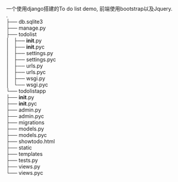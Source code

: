 一个使用django搭建的To do list demo, 前端使用bootstrap以及Jquery. </br>
. </br>
├── db.sqlite3    </br>
├── manage.py    </br>
├── todolist    </br>
│   ├── __init__.py </br>
│   ├── __init__.pyc </br>
│   ├── settings.py </br>
│   ├── settings.pyc </br>
│   ├── urls.py    </br>
│   ├── urls.pyc    </br>
│   ├── wsgi.py    </br>
│   └── wsgi.pyc    </br>
└── todolistapp    </br>
    ├── __init__.py    </br>
    ├── __init__.pyc   </br>
    ├── admin.py </br>
    ├── admin.pyc </br>
    ├── migrations </br>
    ├── models.py </br>
    ├── models.pyc </br>
    ├── showtodo.html </br>
    ├── static </br>
    ├── templates </br>
    ├── tests.py </br>
    ├── views.py </br>
    └── views.pyc  </br>
        
    
